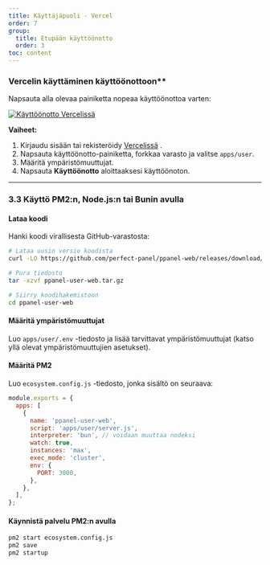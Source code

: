 ```yaml
---
title: Käyttäjäpuoli - Vercel
order: 7
group: 
  title: Etupään käyttöönotto
  order: 3
toc: content
---
```


### Vercelin käyttäminen käyttöönottoon\*\*

Napsauta alla olevaa painiketta nopeaa käyttöönottoa varten:

[![Käyttöönotto Vercelissä](https://vercel.com/button)](https://vercel.com/new/clone?demo-description=PPanel%20on%20puhdas%2C%20ammattimainen%2C%20ja%20täydellinen%20avoin%20lähdekoodi%20proxy%20paneeli%20työkalu%2C%20suunniteltu%20olemaan%20ihanteellinen%20valinta%20oppimiseen%20ja%20käytännön%20käyttöön\&demo-image=https%3A%2F%2Furlscan.io%2Fliveshot%2F%3Fwidth%3D1920%26height%3D1080%26url%3Dhttps%3A%2F%2Fuser.ppanel.dev\&demo-title=PPanel%20käyttäjä%20verkkosivusto\&demo-url=https%3A%2F%2Fuser.ppanel.dev%2F\&from=.\&project-name=ppanel-user-web\&repository-name=ppanel-web\&repository-url=https%3A%2F%2Fgithub.com%2Fperfect-panel%2Fppanel-web\&root-directory=apps%2Fuser\&skippable-integrations=1)

**Vaiheet:**

1. Kirjaudu sisään tai rekisteröidy [Vercelissä](https://vercel.com/) .
2. Napsauta käyttöönotto-painiketta, forkkaa varasto ja valitse `apps/user`.
3. Määritä ympäristömuuttujat.
4. Napsauta **Käyttöönotto** aloittaaksesi käyttöönoton.

---

### **3.3 Käyttö PM2:n, Node.js:n tai Bunin avulla**

#### Lataa koodi

Hanki koodi virallisesta GitHub-varastosta:

```bash
# Lataa uusin versio koodista
curl -LO https://github.com/perfect-panel/ppanel-web/releases/download/v1.0.0/ppanel-user-web.tar.gz

# Pura tiedosto
tar -xzvf ppanel-user-web.tar.gz

# Siirry koodihakemistoon
cd ppanel-user-web
```

#### Määritä ympäristömuuttujat

Luo `apps/user/.env` -tiedosto ja lisää tarvittavat ympäristömuuttujat (katso yllä olevat ympäristömuuttujien asetukset).

#### Määritä PM2

Luo `ecosystem.config.js` -tiedosto, jonka sisältö on seuraava:

```javascript
module.exports = {
  apps: [
    {
      name: 'ppanel-user-web',
      script: 'apps/user/server.js',
      interpreter: 'bun', // voidaan muuttaa nodeksi
      watch: true,
      instances: 'max',
      exec_mode: 'cluster',
      env: {
        PORT: 3000,
      },
    },
  ],
};
```

#### Käynnistä palvelu PM2:n avulla

```bash
pm2 start ecosystem.config.js
pm2 save
pm2 startup
```

